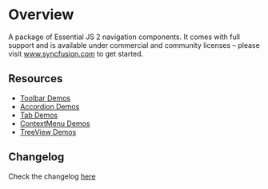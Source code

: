 # Overview

A package of Essential JS 2 navigation components. It comes with full support and is available under commercial and community licenses – please visit www.syncfusion.com to get started.

## Resources

* [Toolbar Demos](http://ej2.syncfusion.com/demos/#/material/toolbar/default.html)
* [Accordion Demos](http://ej2.syncfusion.com/demos/#/material/accordion/default.html)
* [Tab Demos](http://ej2.syncfusion.com/demos/#/material/tab/default.html)
* [ContextMenu Demos](http://ej2.syncfusion.com/demos/#/material/context-menu/context-menu.html)
* [TreeView Demos](http://ej2.syncfusion.com/demos/#/material/treeview/default.html)

## Changelog

Check the changelog [here](https://github.com/syncfusion/ej2-navigations/blob/master/CHANGELOG.md)